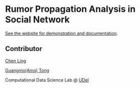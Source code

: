 
# Rumor Propagation Analysis in Social Network


[See the website for demonstration and documentation](https://lingchen0331.github.io/rumor-propagation/).

## Contributor
[Chen Ling](mailto:lingchen@udel.edu)   

[Guangmo(Amo) Tong](http://udel.edu/~amotong/)  

Computational Data Science Lab @ [UDel](https://www.cis.udel.edu/)

